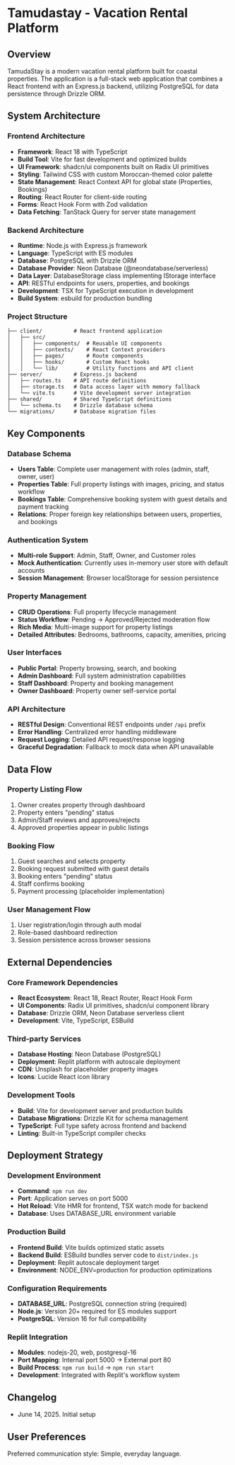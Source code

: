 # Tamudastay - Vacation Rental Platform

## Overview

TamudaStay is a modern vacation rental platform built for coastal properties. The application is a full-stack web application that combines a React frontend with an Express.js backend, utilizing PostgreSQL for data persistence through Drizzle ORM.

## System Architecture

### Frontend Architecture
- **Framework**: React 18 with TypeScript
- **Build Tool**: Vite for fast development and optimized builds
- **UI Framework**: shadcn/ui components built on Radix UI primitives
- **Styling**: Tailwind CSS with custom Moroccan-themed color palette
- **State Management**: React Context API for global state (Properties, Bookings)
- **Routing**: React Router for client-side routing
- **Forms**: React Hook Form with Zod validation
- **Data Fetching**: TanStack Query for server state management

### Backend Architecture
- **Runtime**: Node.js with Express.js framework
- **Language**: TypeScript with ES modules
- **Database**: PostgreSQL with Drizzle ORM
- **Database Provider**: Neon Database (@neondatabase/serverless)
- **Data Layer**: DatabaseStorage class implementing IStorage interface
- **API**: RESTful endpoints for users, properties, and bookings
- **Development**: TSX for TypeScript execution in development
- **Build System**: esbuild for production bundling

### Project Structure
```
├── client/          # React frontend application
│   ├── src/
│   │   ├── components/  # Reusable UI components
│   │   ├── contexts/    # React Context providers
│   │   ├── pages/       # Route components
│   │   ├── hooks/       # Custom React hooks
│   │   └── lib/         # Utility functions and API client
├── server/          # Express.js backend
│   ├── routes.ts    # API route definitions
│   ├── storage.ts   # Data access layer with memory fallback
│   └── vite.ts      # Vite development server integration
├── shared/          # Shared TypeScript definitions
│   └── schema.ts    # Drizzle database schema
└── migrations/      # Database migration files
```

## Key Components

### Database Schema
- **Users Table**: Complete user management with roles (admin, staff, owner, user)
- **Properties Table**: Full property listings with images, pricing, and status workflow
- **Bookings Table**: Comprehensive booking system with guest details and payment tracking
- **Relations**: Proper foreign key relationships between users, properties, and bookings

### Authentication System
- **Multi-role Support**: Admin, Staff, Owner, and Customer roles
- **Mock Authentication**: Currently uses in-memory user store with default accounts
- **Session Management**: Browser localStorage for session persistence

### Property Management
- **CRUD Operations**: Full property lifecycle management
- **Status Workflow**: Pending → Approved/Rejected moderation flow
- **Rich Media**: Multi-image support for property listings
- **Detailed Attributes**: Bedrooms, bathrooms, capacity, amenities, pricing

### User Interfaces
- **Public Portal**: Property browsing, search, and booking
- **Admin Dashboard**: Full system administration capabilities
- **Staff Dashboard**: Property and booking management
- **Owner Dashboard**: Property owner self-service portal

### API Architecture
- **RESTful Design**: Conventional REST endpoints under `/api` prefix
- **Error Handling**: Centralized error handling middleware
- **Request Logging**: Detailed API request/response logging
- **Graceful Degradation**: Fallback to mock data when API unavailable

## Data Flow

### Property Listing Flow
1. Owner creates property through dashboard
2. Property enters "pending" status
3. Admin/Staff reviews and approves/rejects
4. Approved properties appear in public listings

### Booking Flow
1. Guest searches and selects property
2. Booking request submitted with guest details
3. Booking enters "pending" status
4. Staff confirms booking
5. Payment processing (placeholder implementation)

### User Management Flow
1. User registration/login through auth modal
2. Role-based dashboard redirection
3. Session persistence across browser sessions

## External Dependencies

### Core Framework Dependencies
- **React Ecosystem**: React 18, React Router, React Hook Form
- **UI Components**: Radix UI primitives, shadcn/ui component library
- **Database**: Drizzle ORM, Neon Database serverless client
- **Development**: Vite, TypeScript, ESBuild

### Third-party Services
- **Database Hosting**: Neon Database (PostgreSQL)
- **Deployment**: Replit platform with autoscale deployment
- **CDN**: Unsplash for placeholder property images
- **Icons**: Lucide React icon library

### Development Tools
- **Build**: Vite for development server and production builds
- **Database Migrations**: Drizzle Kit for schema management
- **TypeScript**: Full type safety across frontend and backend
- **Linting**: Built-in TypeScript compiler checks

## Deployment Strategy

### Development Environment
- **Command**: `npm run dev`
- **Port**: Application serves on port 5000
- **Hot Reload**: Vite HMR for frontend, TSX watch mode for backend
- **Database**: Uses DATABASE_URL environment variable

### Production Build
- **Frontend Build**: Vite builds optimized static assets
- **Backend Build**: ESBuild bundles server code to `dist/index.js`
- **Deployment**: Replit autoscale deployment target
- **Environment**: NODE_ENV=production for production optimizations

### Configuration Requirements
- **DATABASE_URL**: PostgreSQL connection string (required)
- **Node.js**: Version 20+ required for ES modules support
- **PostgreSQL**: Version 16 for full compatibility

### Replit Integration
- **Modules**: nodejs-20, web, postgresql-16
- **Port Mapping**: Internal port 5000 → External port 80
- **Build Process**: `npm run build` → `npm run start`
- **Development**: Integrated with Replit's workflow system

## Changelog
- June 14, 2025. Initial setup

## User Preferences

Preferred communication style: Simple, everyday language.